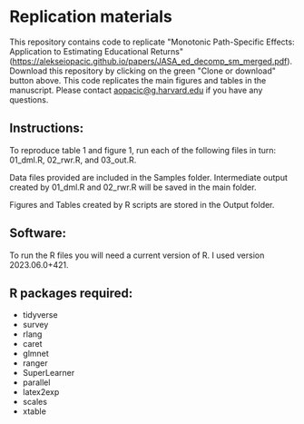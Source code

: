 # Replication materials

This repository contains code to replicate "Monotonic Path-Specific Effects: Application to Estimating Educational Returns" (https://alekseiopacic.github.io/papers/JASA_ed_decomp_sm_merged.pdf). Download this repository by clicking on the green "Clone or download" button above. This code replicates the main figures and tables in the manuscript. Please contact aopacic@g.harvard.edu if you have any questions.

## Instructions:
To reproduce table 1 and figure 1, run each of the following files in turn: 01_dml.R, 02_rwr.R, and 03_out.R.

Data files provided are included in the Samples folder. Intermediate output created by 01_dml.R and 02_rwr.R will be saved in the main folder.

Figures and Tables created by R scripts are stored in the Output folder. 

## Software:
To run the R files you will need a current version of R. I used version 2023.06.0+421.

## R packages required:

- tidyverse
- survey
- rlang
- caret
- glmnet
- ranger
- SuperLearner
- parallel
- latex2exp
- scales
- xtable

